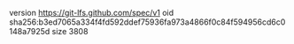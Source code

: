 version https://git-lfs.github.com/spec/v1
oid sha256:b3ed7065a334f4fd592ddef75936fa973a4866f0c84f594956cd6c0148a7925d
size 3808
